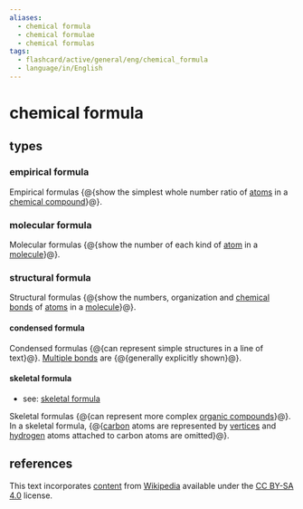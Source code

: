 ```yaml
---
aliases:
  - chemical formula
  - chemical formulae
  - chemical formulas
tags:
  - flashcard/active/general/eng/chemical_formula
  - language/in/English
---
```


# chemical formula

## types

### empirical formula

Empirical formulas {@{show the simplest whole number ratio of [atoms](atom.md) in a [chemical compound](chemical%20compound.md)}@}. <!--SR:!2025-08-24,555,270-->

### molecular formula

Molecular formulas {@{show the number of each kind of [atom](atom.md) in a [molecule](molecule.md)}@}. <!--SR:!2025-06-24,608,310-->

### structural formula

Structural formulas {@{show the numbers, organization and [chemical bonds](chemical%20bond.md) of [atoms](atom.md) in a [molecule](molecule.md)}@}. <!--SR:!2025-07-24,362,190-->

#### condensed formula

Condensed formulas {@{can represent simple structures in a line of text}@}. [Multiple bonds](bond%20order.md) are {@{generally explicitly shown}@}. <!--SR:!2027-09-26,1224,310!2026-09-22,979,335-->

#### skeletal formula

- see: [skeletal formula](skeletal%20formula.md)

Skeletal formulas {@{can represent more complex [organic compounds](organic%20compound.md)}@}. In a skeletal formula, {@{[carbon](carbon.md) atoms are represented by [vertices](vertx%20(geometry).md) and [hydrogen](hydrogen.md) atoms attached to carbon atoms are omitted}@}. <!--SR:!2029-07-01,1700,310!2025-05-21,481,255-->

## references

This text incorporates [content](https://en.wikipedia.org/wiki/chemical_formula) from [Wikipedia](Wikipedia.md) available under the [CC BY-SA 4.0](https://creativecommons.org/licenses/by-sa/4.0/) license.
